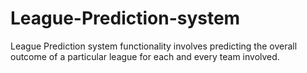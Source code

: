 # League-Prediction-system
League Prediction system functionality involves predicting the overall outcome of a particular league for each and every team involved.
